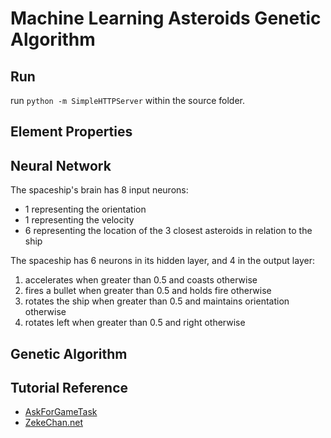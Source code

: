 # Machine Learning Asteroids Genetic Algorithm

## Run
run `python -m SimpleHTTPServer` within the source folder.

## Element Properties

## Neural Network
The spaceship's brain has 8 input neurons:
- 1 representing the orientation
- 1 representing the velocity
- 6 representing the location of the 3 closest asteroids in relation to the ship

The spaceship has 6 neurons in its hidden layer, and 4 in the output layer:
1. accelerates when greater than 0.5 and coasts otherwise
2. fires a bullet when greater than 0.5 and holds fire otherwise
3. rotates the ship when greater than 0.5 and maintains orientation otherwise
4. rotates left when greater than 0.5 and right otherwise

## Genetic Algorithm

## Tutorial Reference
- [AskForGameTask](https://www.askforgametask.com/tutorial/machine-learning-algorithm-flappy-bird/)
- [ZekeChan.net](http://www.zekechan.net/asteroids-html5-game-tutorial-1/)